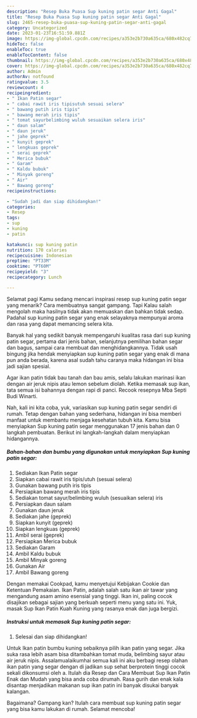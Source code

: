 ```yaml
---
description: "Resep Buka Puasa Sup kuning patin segar Anti Gagal"
title: "Resep Buka Puasa Sup kuning patin segar Anti Gagal"
slug: 2465-resep-buka-puasa-sup-kuning-patin-segar-anti-gagal
category: Uncategorized
date: 2023-01-23T16:51:59.881Z
image: https://img-global.cpcdn.com/recipes/a353e2b730a635ca/680x482cq70/sup-kuning-patin-segar-foto-resep-utama.jpg
hideToc: false
enableToc: true
enableTocContent: false
thumbnail: https://img-global.cpcdn.com/recipes/a353e2b730a635ca/680x482cq70/sup-kuning-patin-segar-foto-resep-utama.jpg
cover: https://img-global.cpcdn.com/recipes/a353e2b730a635ca/680x482cq70/sup-kuning-patin-segar-foto-resep-utama.jpg
author: Admin
authorAv: notfound
ratingvalue: 3.5
reviewcount: 4
recipeingredient:
- " Ikan Patin segar"
- " cabai rawit iris tipisutuh sesuai selera"
- " bawang putih iris tipis"
- " bawang merah iris tipis"
- " tomat sayurbelimbing wuluh sesuaikan selera iris"
- " daun salam"
- " daun jeruk"
- " jahe geprek"
- " kunyit geprek"
- " lengkuas geprek"
- " serai geprek"
- " Merica bubuk"
- " Garam"
- " Kaldu bubuk"
- " Minyak goreng"
- " Air"
- " Bawang goreng"
recipeinstructions:

- "Sudah jadi dan siap dihidangkan!"
categories:
- Resep
tags:
- sup
- kuning
- patin

katakunci: sup kuning patin 
nutrition: 170 calories
recipecuisine: Indonesian
preptime: "PT33M"
cooktime: "PT60M"
recipeyield: "3"
recipecategory: Lunch

---
```



Selamat pagi Kamu sedang mencari inspirasi resep sup kuning patin segar yang menarik? Cara membuatnya sangat gampang. Tapi Kalau salah mengolah maka hasilnya tidak akan memuaskan dan bahkan tidak sedap. Padahal sup kuning patin segar yang enak selayaknya mempunyai aroma dan rasa yang dapat memancing selera kita.


Banyak hal yang sedikit banyak mempengaruhi kualitas rasa dari sup kuning patin segar, pertama dari jenis bahan, selanjutnya pemilihan bahan segar dan bagus, sampai cara membuat dan menghidangkannya. Tidak usah bingung jika hendak menyiapkan sup kuning patin segar yang enak di mana pun anda berada, karena asal sudah tahu caranya maka hidangan ini bisa jadi sajian spesial.

Agar ikan patin tidak bau tanah dan bau amis, selalu lakukan marinasi ikan dengan air jeruk nipis atau lemon sebelum diolah. Ketika memasak sup ikan, tata semua isi bahannya dengan rapi di panci. Recook resepnya Mba Septi Budi Winarti.


Nah, kali ini kita coba, yuk, variasikan sup kuning patin segar sendiri di rumah. Tetap dengan bahan yang sederhana, hidangan ini bisa memberi manfaat untuk membantu menjaga kesehatan tubuh kita. Kamu bisa menyiapkan Sup kuning patin segar menggunakan 17 jenis bahan dan 0 langkah pembuatan. Berikut ini langkah-langkah dalam menyiapkan hidangannya.

<!--inarticleads1-->

##### Bahan-bahan dan bumbu yang digunakan untuk menyiapkan Sup kuning patin segar:

1. Sediakan  Ikan Patin segar
1. Siapkan  cabai rawit iris tipis/utuh (sesuai selera)
1. Gunakan  bawang putih iris tipis
1. Persiapkan  bawang merah iris tipis
1. Sediakan  tomat sayur/belimbing wuluh (sesuaikan selera) iris
1. Persiapkan  daun salam
1. Gunakan  daun jeruk
1. Sediakan  jahe (geprek)
1. Siapkan  kunyit (geprek)
1. Siapkan  lengkuas (geprek)
1. Ambil  serai (geprek)
1. Persiapkan  Merica bubuk
1. Sediakan  Garam
1. Ambil  Kaldu bubuk
1. Ambil  Minyak goreng
1. Gunakan  Air
1. Ambil  Bawang goreng


Dengan memakai Cookpad, kamu menyetujui Kebijakan Cookie dan Ketentuan Pemakaian. Ikan Patin, adalah salah satu ikan air tawar yang mengandung asam amino esensial yang tinggi. Ikan ini, paling cocok disajikan sebagai sajian yang berkuah seperti menu yang satu ini. Yuk, masak Sup Ikan Patin Kuah Kuning yang rasanya enak dan juga bergizi. 

<!--inarticleads2-->

##### Instruksi untuk memasak Sup kuning patin segar:


1. Selesai dan siap dihidangkan!

Untuk Ikan patin bumbu kuning sebaiknya pilih ikan patin yang segar. Jika suka rasa lebih asam bisa ditambahkan tomat muda, belimbing sayur atau air jeruk nipis. Assalamualaikumhai semua kali ini aku berbagi resep olahan ikan patin yang segar dengan di jadikan sup sehat berprotein tinggi cocok sekali dikonsumsi oleh a. Itulah dia Resep dan Cara Membuat Sup Ikan Patin Enak dan Mudah yang bisa anda coba dirumah. Rasa gurih dan enak kala disantap menjadikan makanan sup ikan patin ini banyak disukai banyak kalangan. 

Bagaimana? Gampang kan? Itulah cara membuat sup kuning patin segar yang bisa kamu lakukan di rumah. Selamat mencoba!
